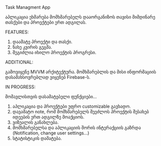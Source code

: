 Task Managment App

აპლიკაცია ეხმარება მომხმარებელს დააორგანიზოს თავისი მიმდინარე თასქები და პროექტები ერთ ადგილას.

FEATURES:
1) დაამატე პროექტი და თასქი.
2) ნახე კვირის გეგმა.
3) შეგიძლია იხილო პროექტის პროგრესი.
   
ADDITIONAL:

გამოვიყენე MVVM არქიტექტურა. მომხმარებლის და მისი ინფორმაციის დასამახსოვრებლად ვიყენებ Firebase-ს.

IN PROGRESS:

მომავლისთვის დასამატებელი ფუნქციები...
1) აპლიკაცია და პროექტები უფრო customizable გავხადო.
2) დავამატო note, რომ მომხმარებელს შეეძლოს პროექტის შესახებ იდეების ერთ ადგილზე მოაქციოს.
3) ვიზუალის განახლება.
4) მომხმარებელსა და აპლიკაციის შორის ინტერაქციის გაზრდა (Notification, change user settings...)
5) სტატისტიკის დამატება.
